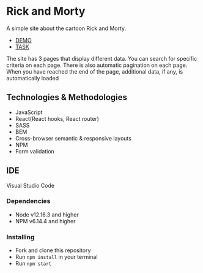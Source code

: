 # Rick and Morty

A simple site about the cartoon Rick and Morty.
- [DEMO](https://dima-semenov.github.io/rick_and_morty/)
- [TASK](https://hackmd.io/@uBnyzz30Q8ueEaF3mP9m6A/BJn1M6Pjv)

The site has 3 pages that display different data.
You can search for specific criteria on each page.
There is also automatic pagination on each page.
When you have reached the end of the page, additional data, if any, is automatically loaded

## Technologies & Methodologies
  - JavaScript
  - React(React hooks, React router)
  - SASS
  - BEM
  - Cross-browser semantic & responsive layouts
  - NPM  
  - Form validation
 
## IDE
 Visual Studio Code

### Dependencies
* Node v12.16.3 and higher
* NPM v6.14.4 and higher

### Installing
* Fork and clone this repository
* Run `npm install` in your terminal
* Run `npm start`
